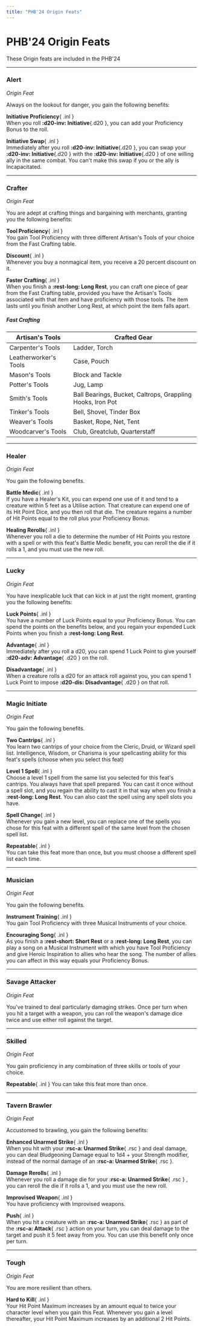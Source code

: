 ```yaml
---
title: "PHB'24 Origin Feats"
---
```


# PHB'24 Origin Feats

These Origin feats are included in the PHB'24

---

### Alert 

*Origin Feat*

Always on the lookout for danger, you gain the following benefits:

**Initiative Proficiency**{ .inl }  
When you roll **:d20-inv: Initiative**{.d20 }, you can add your Proficiency Bonus to the roll.

**Initiative Swap**{ .inl }  
Immediately after you roll **:d20-inv: Initiative**{.d20 }, you can swap your **:d20-inv: Initiative**{.d20 } with the **:d20-inv: Initiative**{.d20 } of one willing ally in the same combat. You can't make this swap if you or the ally is Incapacitated.

---

### Crafter

*Origin Feat*

You are adept at crafting things and bargaining with merchants, granting you the following benefits:

**Tool Proficiency**{ .inl }  
You gain Tool Proficiency with three different Artisan's Tools of your choice from the Fast Crafting table.
    
**Discount**{ .inl }  
Whenever you buy a nonmagical item, you receive a 20 percent discount on it.
    
**Faster Crafting**{ .inl }  
When you finish a **:rest-long: Long Rest**, you can craft one piece of gear from the Fast Crafting table, provided you have the Artisan's Tools associated with that item and have proficiency with those tools. The item lasts until you finish another Long Rest, at which point the item falls apart.

##### Fast Crafting
| Artisan's Tools | Crafted Gear |
|---|---|
| Carpenter's Tools | Ladder, Torch |
| Leatherworker's Tools | Case, Pouch |
| Mason's Tools | Block and Tackle |
| Potter's Tools | Jug, Lamp |
| Smith's Tools | Ball Bearings, Bucket, Caltrops, Grappling Hooks, Iron Pot |
| Tinker's Tools | Bell, Shovel, Tinder Box |
| Weaver's Tools | Basket, Rope, Net, Tent |
| Woodcarver's Tools | Club, Greatclub, Quarterstaff |

---

### Healer

*Origin Feat*

You gain the following benefits.

**Battle Medic**{ .inl }  
If you have a Healer's Kit, you can expend one use of it and tend to a creature within 5 feet as a Utilise action. That creature can expend one of its Hit Point Dice, and you then roll that die. The creature regains a number of Hit Points equal to the roll plus your Proficiency Bonus.

**Healing Rerolls**{ .inl }  
Whenever you roll a die to determine the number of Hit Points you restore with a spell or with this feat's Battle Medic benefit, you can reroll the die if it rolls a 1, and you must use the new roll.

---

### Lucky

*Origin Feat*

You have inexplicable luck that can kick in at just the right moment, granting you the following benefits:

**Luck Points**{ .inl }  
You have a number of Luck Points equal to your Proficiency Bonus. You can spend the points on the benefits below, and you regain your expended Luck Points when you finish a **:rest-long: Long Rest**.
    
**Advantage**{ .inl }  
Immediately after you roll a d20, you can spend 1 Luck Point to give yourself **:d20-adv: Advantage**{ .d20 } on the roll.
    
**Disadvantage**{ .inl }  
When a creature rolls a d20 for an attack roll against you, you can spend 1 Luck Point to impose **:d20-dis: Disadvantage**{ .d20 } on that roll.

---

### Magic Initiate

*Origin Feat*

You gain the following benefits.

**Two Cantrips**{ .inl }  
You learn two cantrips of your choice from the Cleric, Druid, or Wizard spell list. Intelligence, Wisdom, or Charisma is your spellcasting ability for this feat's spells (choose when you select this feat)

**Level 1 Spell**{ .inl }  
Choose a level 1 spell from the same list you selected for this feat's cantrips. You always have that spell prepared. You can cast it once without a spell slot, and you regain the ability to cast it in that way when you finish a **:rest-long: Long Rest**. You can also cast the spell using any spell slots you have.

**Spell Change**{ .inl }  
Whenever you gain a new level, you can replace one of the spells you chose for this feat with a different spell of the same level from the chosen spell list.

**Repeatable**{ .inl }  
You can take this feat more than once, but you must choose a different spell list each time.

---

### Musician

*Origin Feat*

You gain the following benefits.

**Instrument Training**{ .inl }  
You gain Tool Proficiency with three Musical Instruments of your choice.

**Encouraging Song**{ .inl }  
As you finish a **:rest-short: Short Rest** or a **:rest-long: Long Rest**, you can play a song on a Musical Instrument with which you have Tool Proficiency and give Heroic Inspiration to allies who hear the song. The number of allies you can affect in this way equals your Proficiency Bonus.

---

### Savage Attacker

*Origin Feat*

You've trained to deal particularly damaging strikes. Once per turn when you hit a target with a weapon, you can roll the weapon's damage dice twice and use either roll against the target.

---

### Skilled

*Origin Feat*

You gain proficiency in any combination of three skills or tools of your choice.

**Repeatable**{ .inl }  You can take this feat more than once.

---

### Tavern Brawler

*Origin Feat*

Accustomed to brawling, you gain the following benefits:

**Enhanced Unarmed Strike**{ .inl }  
When you hit with your **:rsc-a: Unarmed Strike**{ .rsc } and deal damage, you can deal Bludgeoning Damage equal to 1d4 + your Strength modifier, instead of the normal damage of an **:rsc-a: Unarmed Strike**{ .rsc }.
    
**Damage Rerolls**{ .inl }  
Whenever you roll a damage die for your **:rsc-a: Unarmed Strike**{ .rsc } , you can reroll the die if it rolls a 1, and you must use the new roll.

**Improvised Weapon**{ .inl }  
You have proficiency with Improvised weapons.

**Push**{ .inl }  
When you hit a creature with an **:rsc-a: Unarmed Strike**{ .rsc } as part of the **:rsc-a: Attack**{ .rsc } action on your turn, you can deal damage to the target and push it 5 feet away from you. You can use this benefit only once per turn.

---

### Tough 

*Origin Feat*

You are more resilient than others.

**Hard to Kill**{ .inl }  
Your Hit Point Maximum increases by an amount equal to twice your character level when you gain this Feat. Whenever you gain a level thereafter, your Hit Point Maximum increases by an additional 2 Hit Points.

